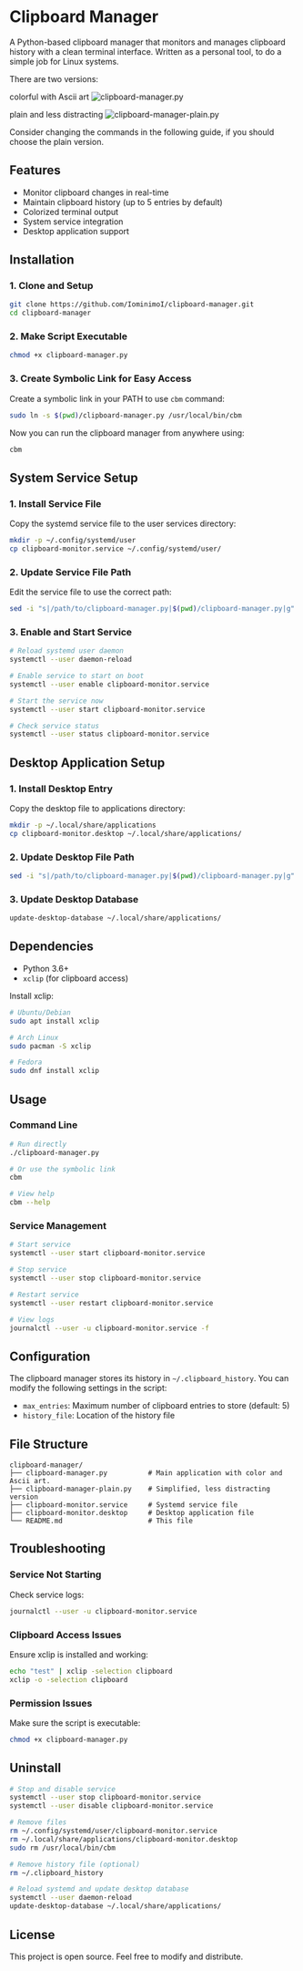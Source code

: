 # Clipboard Manager

A Python-based clipboard manager that monitors and manages clipboard history with a clean terminal interface.
Written as a personal tool, to do a simple job for Linux systems.

There are two versions: 

colorful with Ascii art
![clipboard-manager.py](src/Screenshot-cbm-colorized.png)

plain and less distracting
![clipboard-manager-plain.py](src/Screenshot-cbm-plain.png)

Consider changing the commands in the following guide, if you should choose the plain version.

## Features

- Monitor clipboard changes in real-time
- Maintain clipboard history (up to 5 entries by default)
- Colorized terminal output
- System service integration
- Desktop application support

## Installation

### 1. Clone and Setup

```bash
git clone https://github.com/IominimoI/clipboard-manager.git
cd clipboard-manager
```

### 2. Make Script Executable

```bash
chmod +x clipboard-manager.py 
```

### 3. Create Symbolic Link for Easy Access

Create a symbolic link in your PATH to use `cbm` command:

```bash
sudo ln -s $(pwd)/clipboard-manager.py /usr/local/bin/cbm
```

Now you can run the clipboard manager from anywhere using:

```bash
cbm
```

## System Service Setup

### 1. Install Service File

Copy the systemd service file to the user services directory:

```bash
mkdir -p ~/.config/systemd/user
cp clipboard-monitor.service ~/.config/systemd/user/
```

### 2. Update Service File Path

Edit the service file to use the correct path:

```bash
sed -i "s|/path/to/clipboard-manager.py|$(pwd)/clipboard-manager.py|g" ~/.config/systemd/user/clipboard-monitor.service
```

### 3. Enable and Start Service

```bash
# Reload systemd user daemon
systemctl --user daemon-reload

# Enable service to start on boot
systemctl --user enable clipboard-monitor.service

# Start the service now
systemctl --user start clipboard-monitor.service

# Check service status
systemctl --user status clipboard-monitor.service
```

## Desktop Application Setup

### 1. Install Desktop Entry

Copy the desktop file to applications directory:

```bash
mkdir -p ~/.local/share/applications
cp clipboard-monitor.desktop ~/.local/share/applications/
```

### 2. Update Desktop File Path

```bash
sed -i "s|/path/to/clipboard-manager.py|$(pwd)/clipboard-manager.py|g" ~/.local/share/applications/clipboard-monitor.desktop
```

### 3. Update Desktop Database

```bash
update-desktop-database ~/.local/share/applications/
```

## Dependencies

- Python 3.6+
- `xclip` (for clipboard access)

Install xclip:

```bash
# Ubuntu/Debian
sudo apt install xclip

# Arch Linux
sudo pacman -S xclip

# Fedora
sudo dnf install xclip
```

## Usage

### Command Line

```bash
# Run directly
./clipboard-manager.py

# Or use the symbolic link
cbm

# View help
cbm --help
```

### Service Management

```bash
# Start service
systemctl --user start clipboard-monitor.service

# Stop service
systemctl --user stop clipboard-monitor.service

# Restart service
systemctl --user restart clipboard-monitor.service

# View logs
journalctl --user -u clipboard-monitor.service -f
```

## Configuration

The clipboard manager stores its history in `~/.clipboard_history`. You can modify the following settings in the script:

- `max_entries`: Maximum number of clipboard entries to store (default: 5)
- `history_file`: Location of the history file

## File Structure

```
clipboard-manager/
├── clipboard-manager.py          # Main application with color and Ascii art.
├── clipboard-manager-plain.py    # Simplified, less distracting version
├── clipboard-monitor.service     # Systemd service file
├── clipboard-monitor.desktop     # Desktop application file
└── README.md                     # This file
```

## Troubleshooting

### Service Not Starting

Check service logs:
```bash
journalctl --user -u clipboard-monitor.service
```

### Clipboard Access Issues

Ensure xclip is installed and working:
```bash
echo "test" | xclip -selection clipboard
xclip -o -selection clipboard
```

### Permission Issues

Make sure the script is executable:
```bash
chmod +x clipboard-manager.py
```

## Uninstall

```bash
# Stop and disable service
systemctl --user stop clipboard-monitor.service
systemctl --user disable clipboard-monitor.service

# Remove files
rm ~/.config/systemd/user/clipboard-monitor.service
rm ~/.local/share/applications/clipboard-monitor.desktop
sudo rm /usr/local/bin/cbm

# Remove history file (optional)
rm ~/.clipboard_history

# Reload systemd and update desktop database
systemctl --user daemon-reload
update-desktop-database ~/.local/share/applications/
```

## License

This project is open source. Feel free to modify and distribute.

